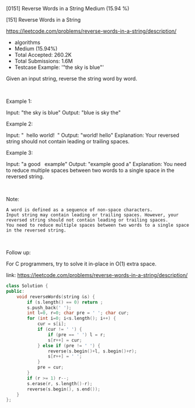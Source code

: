 [0151] Reverse Words in a String                                    Medium (15.94 %)

<!--front-->	
[151] Reverse Words in a String  

https://leetcode.com/problems/reverse-words-in-a-string/description/

* algorithms
* Medium (15.94%)
* Total Accepted:    260.2K
* Total Submissions: 1.6M
* Testcase Example:  '"the sky is blue"'

Given an input string, reverse the string word by word.

 

Example 1:


Input: "the sky is blue"
Output: "blue is sky the"


Example 2:


Input: "  hello world!  "
Output: "world! hello"
Explanation: Your reversed string should not contain leading or trailing spaces.


Example 3:


Input: "a good   example"
Output: "example good a"
Explanation: You need to reduce multiple spaces between two words to a single space in the reversed string.


 

Note:


	A word is defined as a sequence of non-space characters.
	Input string may contain leading or trailing spaces. However, your reversed string should not contain leading or trailing spaces.
	You need to reduce multiple spaces between two words to a single space in the reversed string.


 

Follow up:

For C programmers, try to solve it in-place in O(1) extra space.





<!--back-->

link: https://leetcode.com/problems/reverse-words-in-a-string/description/

```cpp
class Solution {
public:
    void reverseWords(string &s) {
        if (s.length() == 0) return ;
        s.push_back(' ');
        int l=0, r=0; char pre = ' '; char cur;
        for (int i=0; i<s.length(); i++) {
        	cur = s[i];
        	if (cur != ' ') {
        		if (pre == ' ') l = r;
        		s[r++] = cur;
        	} else if (pre != ' ') {
        		reverse(s.begin()+l, s.begin()+r);
        		s[r++] = ' ';
        	}
        	pre = cur;
        }
        if (r >= 1) r--;
        s.erase(r, s.length()-r);
        reverse(s.begin(), s.end());
    }
};
```


